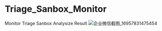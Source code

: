 # Triage_Sanbox_Monitor
Monitor Triage Sanbox Analysize Result
![企业微信截图_16957831475454](https://github.com/StupidBird-Code/Triage_Sanbox_Monitor/assets/80015104/12145254-33e5-4792-9eab-73ebe3c07336)
